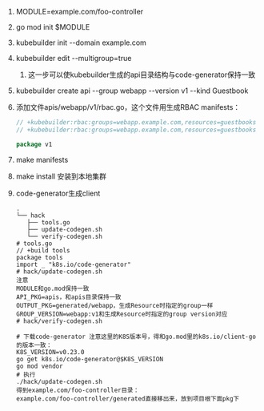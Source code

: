 1. MODULE=example.com/foo-controller
2. go mod init $MODULE
3. kubebuilder init --domain example.com
4. kubebuilder edit --multigroup=true
   1. 这一步可以使kubebuilder生成的api目录结构与code-generator保持一致
5. kubebuilder create api --group webapp --version v1 --kind Guestbook
6. 添加文件apis/webapp/v1/rbac.go，这个文件用生成RBAC manifests：

    ```go
   // +kubebuilder:rbac:groups=webapp.example.com,resources=guestbooks,verbs=get;list;watch;create;update;patch;delete
    // +kubebuilder:rbac:groups=webapp.example.com,resources=guestbooks/status,verbs=get;update;patch  

    package v1
   ``` 
   
7. make manifests
8. make install 安装到本地集群
9. code-generator生成client
   ```shell
   .
   └── hack 
      ├── tools.go 
      ├── update-codegen.sh 
      └── verify-codegen.sh 
   # tools.go
   // +build tools 
   package tools 
   import _ "k8s.io/code-generator" 
   # hack/update-codegen.sh
   注意
   MODULE和go.mod保持一致  
   API_PKG=apis，和apis目录保持一致  
   OUTPUT_PKG=generated/webapp，生成Resource时指定的group一样  
   GROUP_VERSION=webapp:v1和生成Resource时指定的group version对应  
   # hack/verify-codegen.sh
   
   # 下载code-generator 注意这里的K8S版本号，得和go.mod里的k8s.io/client-go的版本一致：
   K8S_VERSION=v0.23.0 
   go get k8s.io/code-generator@$K8S_VERSION  
   go mod vendor  
   # 执行
   ./hack/update-codegen.sh
   得到example.com/foo-controller目录：
   example.com/foo-controller/generated直接移出来，放到项目根下面pkg下
   ```

